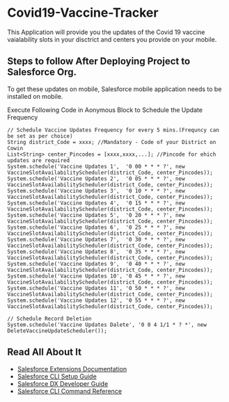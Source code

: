 # Covid19-Vaccine-Tracker

This Application will provide you the updates of the Covid 19 vaccine vaialability slots in your disctrict and centers you provide on your mobile.

## Steps to follow After Deploying Project to Salesforce Org.

To get these updates on mobile, Salesforce mobile application needs to be installed on mobile.

Execute Following Code in Aonymous Block to Schedule the Update Frequency

```
// Schedule Vaccine Updates Frequency for every 5 mins.(Frequncy can be set as per choice)
String district_Code = xxxx; //Mandatory - Code of your District on Cowin
List<String> center_Pincodes = [xxxx,xxxx,...]; //Pincode for ehich updates are required
System.schedule('Vaccine Updates 1',  '0 00 * * * ?', new VaccineSlotAvailabilityScheduler(district_Code, center_Pincodes));
System.schedule('Vaccine Updates 2',  '0 05 * * * ?', new VaccineSlotAvailabilityScheduler(district_Code, center_Pincodes));
System.schedule('Vaccine Updates 3',  '0 10 * * * ?', new VaccineSlotAvailabilityScheduler(district_Code, center_Pincodes));
System.schedule('Vaccine Updates 4',  '0 15 * * * ?', new VaccineSlotAvailabilityScheduler(district_Code, center_Pincodes));
System.schedule('Vaccine Updates 5',  '0 20 * * * ?', new VaccineSlotAvailabilityScheduler(district_Code, center_Pincodes));
System.schedule('Vaccine Updates 6',  '0 25 * * * ?', new VaccineSlotAvailabilityScheduler(district_Code, center_Pincodes));
System.schedule('Vaccine Updates 7',  '0 30 * * * ?', new VaccineSlotAvailabilityScheduler(district_Code, center_Pincodes));
System.schedule('Vaccine Updates 8',  '0 35 * * * ?', new VaccineSlotAvailabilityScheduler(district_Code, center_Pincodes));
System.schedule('Vaccine Updates 9',  '0 40 * * * ?', new VaccineSlotAvailabilityScheduler(district_Code, center_Pincodes));
System.schedule('Vaccine Updates 10', '0 45 * * * ?', new VaccineSlotAvailabilityScheduler(district_Code, center_Pincodes));
System.schedule('Vaccine Updates 11', '0 50 * * * ?', new VaccineSlotAvailabilityScheduler(district_Code, center_Pincodes));
System.schedule('Vaccine Updates 12', '0 55 * * * ?', new VaccineSlotAvailabilityScheduler(district_Code, center_Pincodes));

// Schedule Record Deletion
System.schedule('Vaccine Updates Dalete', '0 0 4 1/1 * ? *', new DeleteVaccineUpdateScheduler());
```

## Read All About It

- [Salesforce Extensions Documentation](https://developer.salesforce.com/tools/vscode/)
- [Salesforce CLI Setup Guide](https://developer.salesforce.com/docs/atlas.en-us.sfdx_setup.meta/sfdx_setup/sfdx_setup_intro.htm)
- [Salesforce DX Developer Guide](https://developer.salesforce.com/docs/atlas.en-us.sfdx_dev.meta/sfdx_dev/sfdx_dev_intro.htm)
- [Salesforce CLI Command Reference](https://developer.salesforce.com/docs/atlas.en-us.sfdx_cli_reference.meta/sfdx_cli_reference/cli_reference.htm)
